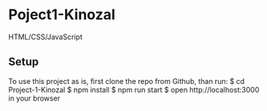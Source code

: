 # Poject1-Kinozal
HTML/CSS/JavaScript

## Setup
To use this project as is, first clone the repo from Github, than run:
$ cd Project-1-Kinozal
$ npm install
$ npm run start
$ open http://localhost:3000 in your browser